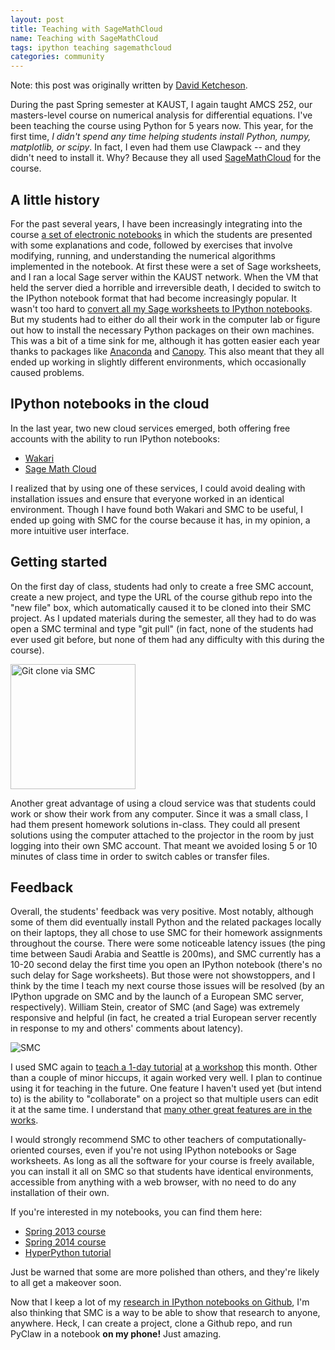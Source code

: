 ```yaml
---
layout: post
title: Teaching with SageMathCloud
name: Teaching with SageMathCloud
tags: ipython teaching sagemathcloud
categories: community
---
```

Note: this post was originally written by [David Ketcheson](http://www.davidketcheson.info/2014/05/31/teaching_with_SMC.html).

During the past Spring semester at KAUST, I again taught AMCS 252, our masters-level
course on numerical analysis for differential equations.  I've been teaching the course
using Python for 5 years now.  This year, for the first time, *I didn't spend
any time helping students install Python, numpy, matplotlib, or scipy*.  In fact, I even
had them use Clawpack -- and they didn't need to install it.  Why?  Because they
all used [SageMathCloud](http://cloud.sagemath.com) for the course.

## A little history

For the past several years, I have been increasingly integrating into the
course [a set of electronic notebooks](https://github.com/ketch/AMCS252) in
which the students are presented with some explanations and code, followed by exercises
that involve modifying, running, and understanding the numerical algorithms implemented
in the notebook.  At first these were a set of Sage worksheets, and I ran a local
Sage server within the KAUST network.  When the VM that held the server died a horrible
and irreversible death, I decided to switch to the IPython notebook format that had
become increasingly popular.  It wasn't too hard to [convert all my Sage worksheets
to IPython notebooks](http://www.davidketcheson.info/2013/01/16/sage_to_ipython.html).  But my students had to either do all their work in the
computer lab or figure out how to install the necessary Python packages on their
own machines.  This was a bit of a time sink for me, although it has gotten easier
each year thanks to packages like [Anaconda](https://store.continuum.io/cshop/anaconda/) and [Canopy](https://www.enthought.com/products/canopy/).  This also meant
that they all ended up working in slightly different environments, which occasionally
caused problems.

## IPython notebooks in the cloud

In the last year, two new cloud services emerged, both offering free accounts
with the ability to run IPython notebooks:

- [Wakari](http://wakari.io)
- [Sage Math Cloud](http://cloud.sagemath.com)

I realized that by using one of these services, I could avoid dealing with installation
issues and ensure that everyone worked in an identical environment.  Though I
have found both Wakari and SMC to be useful, I ended up going with SMC for the course
because it has, in my opinion, a more intuitive user interface.

## Getting started

On the first day of class, students had only to create a free SMC account,
create a new project, and type the URL of the course github repo into the "new file"
box, which automatically caused it to be cloned into their SMC project.  As I
updated materials during the semester, all they had to do was open a SMC terminal
and type "git pull" (in fact, none of the students had ever used git before,
but none of them had any difficulty with this during the course).  

<img src="https://cloud.sagemath.com/art/templates.png" alt="Git clone via SMC" height="200" align="center">

Another great advantage of using a cloud service was that students could work
or show their work from any computer.  Since it was a small class, I had them
present homework solutions in-class.  They could all present solutions using
the computer attached to the projector in the room by just logging into their own
SMC account.  That meant we avoided losing 5 or 10 minutes of class time in
order to switch cables or transfer files.

## Feedback

Overall, the students' feedback was very positive.  Most notably, although some
of them did eventually install Python and the related packages locally on their
laptops, they all chose to use SMC for their homework assignments throughout the
course.  There were some noticeable latency issues (the ping time between Saudi Arabia
and Seattle is 200ms), and SMC currently has a 10-20 second delay the first time
you open an IPython notebook (there's no such delay for Sage worksheets).  But those
were not showstoppers, and I think by the time I teach my next course those issues
will be resolved (by an IPython upgrade on SMC and by the launch of a European SMC
server, respectively).  William Stein, creator of SMC (and Sage) was extremely
responsive and helpful (in fact, he created a trial European server recently in response
to my and others' comments about latency).

<img src="https://dl.dropboxusercontent.com/u/656693/smc_screenshot.png" alt="SMC" align="center">

I used SMC again to [teach a 1-day tutorial](https://github.com/ketch/HyperPython/blob/master/README.md) at [a workshop](http://jkk.sze.hu/en_GB/program) this month.  Other than
a couple of minor hiccups, it again worked very well.  I plan to continue
using it for teaching in the future.  One feature I haven't used yet (but intend
to) is the ability to "collaborate" on a project so that multiple users can edit it
at the same time.  I understand that
[many other great features are in the works](http://sagemath.blogspot.com/2014/04/the-sagemathcloud-roadmap.html).

I would strongly recommend SMC to other teachers of computationally-oriented
courses, even if you're not using
IPython notebooks or Sage worksheets.  As long as all the software for your
course is freely available, you can install it all on SMC so that students
have identical environments, accessible from anything with a web browser,
with no need to do any installation of their own.

If you're interested in my notebooks, you can find them here:

- [Spring 2013 course](https://github.com/ketch/finite-difference-course)
- [Spring 2014 course](https://github.com/ketch/AMCS252)
- [HyperPython tutorial](https://github.com/ketch/HyperPython)

Just be warned that some are more polished than others, and they're likely
to all get a makeover soon.

Now that I keep a lot of my [research in IPython notebooks on Github](https://github.com/ketch/shallow_water_periodic_bathymetry/blob/master/pyclaw/shallow_water_diffraction.ipynb),  I'm also
thinking that SMC is a way to be able to show that research to anyone, anywhere.
Heck, I can create a project, clone a Github repo, and run PyClaw in a notebook **on my phone!**
Just amazing.
